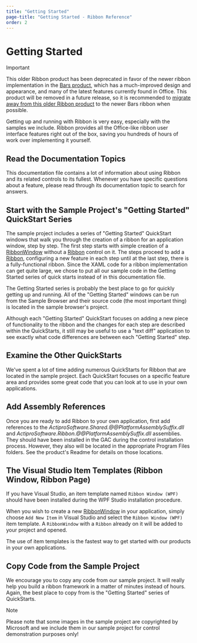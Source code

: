```yaml
---
title: "Getting Started"
page-title: "Getting Started - Ribbon Reference"
order: 2
---
```

# Getting Started

> [!IMPORTANT]
> This older Ribbon product has been deprecated in favor of the newer ribbon implementation in the [Bars product](../bars/index.md), which has a much-improved design and appearance, and many of the latest features currently found in Office.  This product will be removed in a future release, so it is recommended to [migrate away from this older Ribbon product](../conversion/converting-to-v23-1.md) to the newer Bars ribbon when possible.

Getting up and running with Ribbon is very easy, especially with the samples we include.  Ribbon provides all the Office-like ribbon user interface features right out of the box, saving you hundreds of hours of work over implementing it yourself.

## Read the Documentation Topics

This documentation file contains a lot of information about using Ribbon and its related controls to its fullest.  Whenever you have specific questions about a feature, please read through its documentation topic to search for answers.

## Start with the Sample Project's "Getting Started" QuickStart Series

The sample project includes a series of "Getting Started" QuickStart windows that walk you through the creation of a ribbon for an application window, step by step.  The first step starts with simple creation of a [RibbonWindow](xref:@ActiproUIRoot.Controls.Ribbon.RibbonWindow) without a [Ribbon](xref:@ActiproUIRoot.Controls.Ribbon.Ribbon) control on it.  The steps proceed to add a [Ribbon](xref:@ActiproUIRoot.Controls.Ribbon.Ribbon), configuring a new feature in each step until at the last step, there is a fully-functional ribbon.  Since the XAML code for a ribbon implementation can get quite large, we chose to put all our sample code in the Getting Started series of quick starts instead of in this documentation file.

The Getting Started series is probably the best place to go for quickly getting up and running.  All of the "Getting Started" windows can be run from the Sample Browser and their source code (the most important thing) is located in the sample browser's project.

Although each "Getting Started" QuickStart focuses on adding a new piece of functionality to the ribbon and the changes for each step are described within the QuickStarts, it still may be useful to use a "text diff" application to see exactly what code differences are between each "Getting Started" step.

## Examine the Other QuickStarts

We've spent a lot of time adding numerous QuickStarts for Ribbon that are located in the sample project.  Each QuickStart focuses on a specific feature area and provides some great code that you can look at to use in your own applications.

## Add Assembly References

Once you are ready to add Ribbon to your own application, first add references to the *ActiproSoftware.Shared.@@PlatformAssemblySuffix.dll* and *ActiproSoftware.Ribbon.@@PlatformAssemblySuffix.dll* assemblies.  They should have been installed in the GAC during the control installation process.  However, they also will be located in the appropriate Program Files folders.  See the product's Readme for details on those locations.

## The Visual Studio Item Templates (Ribbon Window, Ribbon Page)

If you have Visual Studio, an item template named `Ribbon Window (WPF)` should have been installed during the WPF Studio installation procedure.

When you wish to create a new [RibbonWindow](controls/ribbonwindow.md) in your application, simply choose `Add New Item` in Visual Studio and select the `Ribbon Window (WPF)` item template.  A `RibbonWindow` with a `Ribbon` already on it will be added to your project and opened.

The use of item templates is the fastest way to get started with our products in your own applications.

## Copy Code from the Sample Project

We encourage you to copy any code from our sample project.  It will really help you build a ribbon framework in a matter of minutes instead of hours.  Again, the best place to copy from is the "Getting Started" series of QuickStarts.

> [!NOTE]
> Please note that some images in the sample project are copyrighted by Microsoft and we include them in our sample project for control demonstration purposes only!
